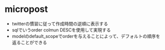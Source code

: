 # micropost
- twitterの慣習に従って作成時間の逆順に表示する
- sqlでいうorder colmun DESCを使用して実現する
- modelのdefault_scopeでorderを与えることによって、デフォルトの順序を返ることができる

